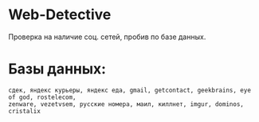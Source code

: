 # Web-Detective
Проверка на наличие соц. сетей, пробив по базе данных. 
# Базы данных:
```
сдек, яндекс курьеры, яндекс еда, gmail, getcontact, geekbrains, eye of god, rostelecom,
zenware, vezetvsem, русские номера, маил, киллнет, imgur, dominos, cristalix
```

